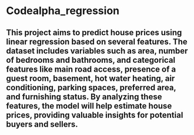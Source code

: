 # Codealpha_regression
## This project aims to predict house prices using linear regression based on several features. The dataset includes variables such as area, number of bedrooms and bathrooms, and categorical features like main road access, presence of a guest room, basement, hot water heating, air conditioning, parking spaces, preferred area, and furnishing status. By analyzing these features, the model will help estimate house prices, providing valuable insights for potential buyers and sellers.
